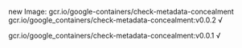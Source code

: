 new Image: gcr.io/google-containers/check-metadata-concealment
gcr.io/google_containers/check-metadata-concealment:v0.0.2 √

gcr.io/google_containers/check-metadata-concealment:v0.0.1 √

